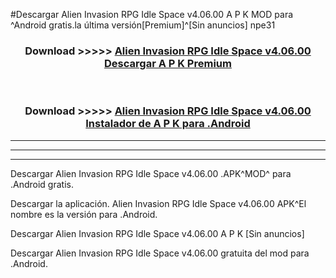 #Descargar Alien Invasion RPG Idle Space v4.06.00 A P K MOD para ^Android gratis.la última versión[Premium]^[Sin anuncios] npe31



<div align="center">
<h3>Download >>>>> <a href="https://es-web.web.app/?es= ${title}">Alien Invasion RPG Idle Space v4.06.00 Descargar A P K Premium</a></h3><br>

<h3>Download >>>>> <a href="https://es-web.web.app/?es= ${title}">Alien Invasion RPG Idle Space v4.06.00 Instalador de A P K para .Android</a></h3>
</div>


----------------------------------------------------------

----------------------------------------------------------

----------------------------------------------------------

Descargar Alien Invasion RPG Idle Space v4.06.00 .APK^MOD^ para .Android gratis.

Descargar la aplicación. Alien Invasion RPG Idle Space v4.06.00 APK^El nombre es la versión para .Android.

Descargar Alien Invasion RPG Idle Space v4.06.00 A P K [Sin anuncios]

Descargar Alien Invasion RPG Idle Space v4.06.00 gratuita del mod para .Android.